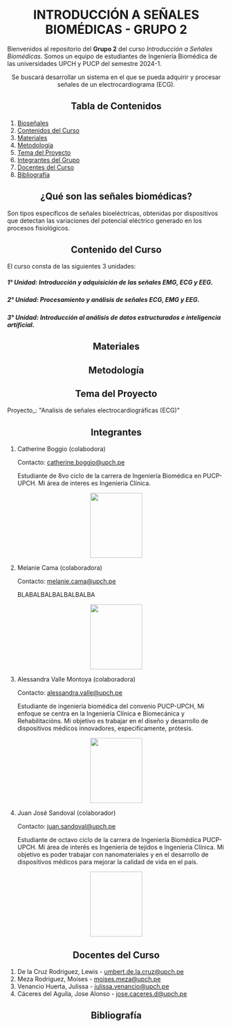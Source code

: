 <h1 style="text-align: center;">INTRODUCCIÓN A SEÑALES BIOMÉDICAS - GRUPO 2</h1>

Bienvenidos al repositorio del **Grupo 2** del curso *Introducción a Señales Biomédicas*. Somos un equipo de estudiantes de Ingeniería Biomédica de las universidades UPCH y PUCP del semestre 2024-1. 
<p style="text-align: center;">Se buscará desarrollar un sistema en el que se pueda adquirir y procesar señales de un electrocardiograma (ECG).</p>

<h2 style="text-align: center;">Tabla de Contenidos</h2>

1. [Bioseñales](#introducción)
2. [Contenidos del Curso](#Contenido)
3. [Materiales](#Materiales)
4. [Metodología](#Metodología)
5. [Tema del Proyecto](#Tema)
7. [Integrantes del Grupo](#Integrantes)
8. [Docentes del Curso](#Docentes)
9. [Bibliografía](#Bibliografía)

<a id = "introducción" style></a>
<h2 style = "text-align: center;">¿Qué son las señales biomédicas?</h2>
Son tipos específicos de señales bioeléctricas, obtenidas por dispositivos que detectan las variaciones del potencial eléctrico generado en los procesos fisiológicos.
<a id = "Contenido"></a>  
<h2 style = "text-align: center;">Contenido del Curso</h2>
El curso consta de las siguientes 3 unidades:

##### 1° Unidad: Introducción y adquisición de las señales EMG, ECG y EEG.

##### 2° Unidad: Procesamiento y análisis de señales ECG, EMG y EEG.


##### 3° Unidad: Introducción al análisis de datos estructurados e inteligencia artificial.

<a id = "Materiales"></a>
<h2 style = "text-align: center;">Materiales</h2>


<a id = "Metodología"></a>
<h2 style = "text-align: center;">Metodología</h2>

<a id = "Tema"></a>
<h2 style = "text-align: center;">Tema del Proyecto</h2>
Proyecto_: "Analisis de señales electrocardiográficas (ECG)"

<a id = "Integrantes"></a>
<h2 style = "text-align: center;">Integrantes</h2>

1. Catherine Boggio (colabodora)

    Contacto: catherine.boggio@upch.pe

   Estudiante de 8vo ciclo de la carrera de Ingeniería Biomédica en PUCP-UPCH. Mi área de interes es Ingenieria Clínica.
   
<p align="center">
<img src="Imágenes/1709409281369.jpg " align="center" width="120" height="150"/>
</p>

2. Melanie Cama (colaboradora)

    Contacto: melanie.cama@upch.pe

    BLABALBALBALBALBALBA
<p align="center">
<img src="link a tu imagen" align="center" width="120" height="150"/>
</p>

3. Alessandra Valle Montoya (colaboradora)

    Contacto: alessandra.valle@upch.pe

   Estudiante de ingeniería biomédica del convenio PUCP-UPCH, Mi enfoque se centra en la Ingeniería Clínica e Biomecánica y Rehabilitacións. Mi objetivo es trabajar en el diseño y desarrollo de dispositivos médicos innovadores, especificamente, prótesis.

<p align="center">
<img src="Imágenes/fotoales.jpeg" align="center" width="120" height="150"/>
</p>

4. Juan José Sandoval (colaborador)

    Contacto: juan.sandoval@upch.pe
    
    Estudiante de octavo ciclo de la carrera de Ingeniería Biomédica PUCP-UPCH. Mi área de interés es Ingeniería de tejidos e Ingeniería Clínica. Mi objetivo es poder trabajar con nanomateriales y en el desarrollo de dispositivos médicos para mejorar la calidad de vida en el país.

<p align="center">
<img [![yo.jpg](https://i.postimg.cc/rwGW3ZpH/yo.jpg)](https://postimg.cc/K1zRgNB7) align="center" width="120" height="150"/>
</p>

<a id = "Docentes"></a>
<h2 style = "text-align: center;">Docentes del Curso</h2>

1. De la Cruz Rodriguez, Lewis - umbert.de.la.cruz@upch.pe
2. Meza Rodriguez, Moises - moises.meza@upch.pe
3. Venancio Huerta, Julissa - julissa.venancio@upch.pe
4. Cáceres del Aguila, Jose Alonso - jose.caceres.d@upch.pe

<a id = "Bibliografia"></a>
<h2 style = "text-align: center;">Bibliografía</h2>

